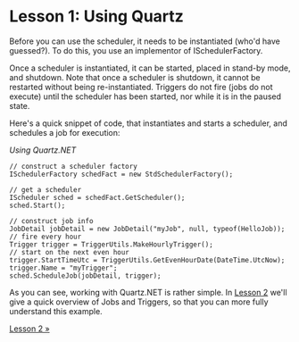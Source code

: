 # Lesson 1: Using Quartz

Before you can use the scheduler, it needs to be instantiated (who'd have guessed?).
To do this, you use an implementor of ISchedulerFactory.

Once a scheduler is instantiated, it can be started, placed in stand-by mode, and shutdown.
Note that once a scheduler is shutdown, it cannot be restarted without being re-instantiated.
Triggers do not fire (jobs do not execute) until the scheduler has been started, nor while it is
in the paused state.

Here's a quick snippet of code, that instantiates and starts a scheduler, and schedules a job for execution:

*Using Quartz.NET*

    // construct a scheduler factory
    ISchedulerFactory schedFact = new StdSchedulerFactory();
    
    // get a scheduler
    IScheduler sched = schedFact.GetScheduler();
    sched.Start();
    
    // construct job info
    JobDetail jobDetail = new JobDetail("myJob", null, typeof(HelloJob));
    // fire every hour
    Trigger trigger = TriggerUtils.MakeHourlyTrigger();
    // start on the next even hour
    trigger.StartTimeUtc = TriggerUtils.GetEvenHourDate(DateTime.UtcNow);
    trigger.Name = "myTrigger";
    sched.ScheduleJob(jobDetail, trigger);

As you can see, working with Quartz.NET is rather simple. In [Lesson 2](Jobs-And-Triggers) we'll give a quick overview of Jobs and Triggers, so that you can more fully understand this example.

[Lesson 2 &raquo;](Jobs-And-Triggers)
